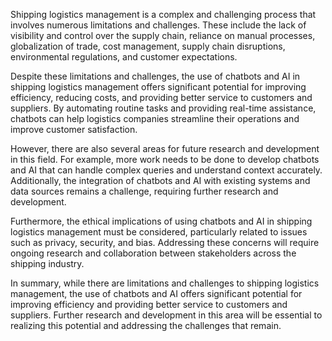 
Shipping logistics management is a complex and challenging process that involves numerous limitations and challenges. These include the lack of visibility and control over the supply chain, reliance on manual processes, globalization of trade, cost management, supply chain disruptions, environmental regulations, and customer expectations.

Despite these limitations and challenges, the use of chatbots and AI in shipping logistics management offers significant potential for improving efficiency, reducing costs, and providing better service to customers and suppliers. By automating routine tasks and providing real-time assistance, chatbots can help logistics companies streamline their operations and improve customer satisfaction.

However, there are also several areas for future research and development in this field. For example, more work needs to be done to develop chatbots and AI that can handle complex queries and understand context accurately. Additionally, the integration of chatbots and AI with existing systems and data sources remains a challenge, requiring further research and development.

Furthermore, the ethical implications of using chatbots and AI in shipping logistics management must be considered, particularly related to issues such as privacy, security, and bias. Addressing these concerns will require ongoing research and collaboration between stakeholders across the shipping industry.

In summary, while there are limitations and challenges to shipping logistics management, the use of chatbots and AI offers significant potential for improving efficiency and providing better service to customers and suppliers. Further research and development in this area will be essential to realizing this potential and addressing the challenges that remain.

